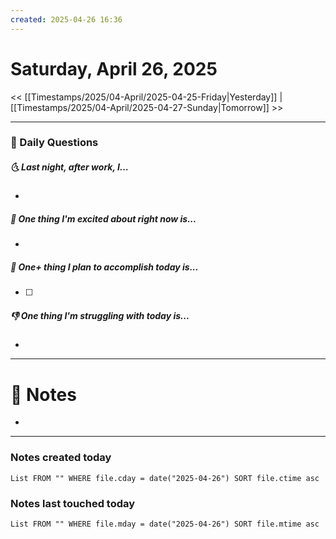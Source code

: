 ```yaml
---
created: 2025-04-26 16:36
---
```

# Saturday, April 26, 2025

<< [[Timestamps/2025/04-April/2025-04-25-Friday|Yesterday]] | [[Timestamps/2025/04-April/2025-04-27-Sunday|Tomorrow]] >>

---
### 📅 Daily Questions
##### 🌜 Last night, after work, I...
- 

##### 🙌 One thing I'm excited about right now is...
- 

##### 🚀 One+ thing I plan to accomplish today is...
- [ ] 

##### 👎 One thing I'm struggling with today is...
- 

---
# 📝 Notes
- 

---
### Notes created today
```dataview
List FROM "" WHERE file.cday = date("2025-04-26") SORT file.ctime asc
```

### Notes last touched today
```dataview
List FROM "" WHERE file.mday = date("2025-04-26") SORT file.mtime asc
```